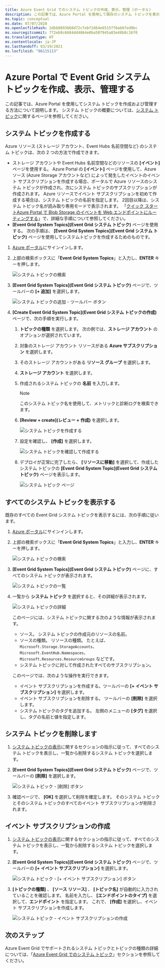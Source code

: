 ```yaml
---
title: Azure Event Grid でのシステム トピックの作成、表示、管理 (ポータル)
description: この記事では、Azure Portal を使用して既存のシステム トピックを表示したり、Azure Event Grid のシステム トピックを作成したりする方法について説明します。
ms.topic: conceptual
ms.date: 07/07/2020
ms.openlocfilehash: 2dbb0893668d72cfebf2d64e6515ff6ab6fed9bc
ms.sourcegitcommit: 772eb9c6684dd4864e0ba507945a83e48b8c16f0
ms.translationtype: HT
ms.contentlocale: ja-JP
ms.lasthandoff: 03/19/2021
ms.locfileid: "86115113"
---
```

# <a name="create-view-and-manage-event-grid-system-topics-in-the-azure-portal"></a>Azure Portal で Event Grid システム トピックを作成、表示、管理する
この記事では、Azure Portal を使用してシステム トピックを作成および管理する方法について説明します。 システム トピックの概要については、[システム トピック](system-topics.md)に関するページを参照してください。

## <a name="create-a-system-topic"></a>システム トピックを作成する
Azure リソース (ストレージ アカウント、Event Hubs 名前空間など) のシステム トピックは、次の 2 つの方法で作成できます。

- ストレージ アカウントや Event Hubs 名前空間などのリソースの **[イベント]** ページを使用する。 Azure Portal の **[イベント]** ページを使用して、Azure ソース (Azure Storage アカウントなど) によって発生したイベントのイベント サブスクリプションを作成する場合、ポータルで Azure リソースのシステム トピックが作成され、次にシステム トピックのサブスクリプションが作成されます。 Azure リソースでイベント サブスクリプションを初めて作成する場合は、システム トピックの名前を指定します。 2回目以降は、システム トピック名が読み取り専用モードで表示されます。 「[クイック スタートAzure Portal で Blob Storage のイベントを Web エンドポイントにルーティングする](blob-event-quickstart-portal.md#subscribe-to-the-blob-storage)」で、詳細な手順について参照してください。
- **[Event Grid System Topics]\(Event Grid システム トピック\)** ページを使用する。 次の手順は、 **[Event Grid System Topics]\(Event Grid システム トピック\)** ページを使用してシステムトピックを作成するためのものです。 

1. [Azure ポータル](https://portal.azure.com)にサインインします。
2. 上部の検索ボックスに「**Event Grid System Topics**」と入力し、**ENTER** キーを押します。 

    ![システム トピックの検索](./media/create-view-manage-system-topics/search-system-topics.png)
3. **[Event Grid System Topics]\(Event Grid システム トピック\)** ページで、ツールバーの **[+ 追加]** を選択します。

    ![システム トピックの追加 - ツールバー ボタン](./media/create-view-manage-system-topics/add-system-topic-menu.png)
4. **[Create Event Grid System Topic]\(Event Grid システム トピックの作成\)** ページで、次の手順を実行します。
    1. **トピックの種類** を選択します。 次の例では、**ストレージ アカウント** のオプションが選択されています。 
    2. 対象のストレージ アカウント リソースがある **Azure サブスクリプション** を選択します。 
    3. そのストレージ アカウントがある **リソース グループ** を選択します。 
    4. **ストレージ アカウント** を選択します。 
    5. 作成されるシステム トピックの **名前** を入力します。 
    
        > [!NOTE]
        > このシステム トピック名を使用して、メトリックと診断ログを検索できます。
    6. **[Review + create]\(レビュー + 作成\)** を選択します。

        ![システム トピックを作成する](./media/create-view-manage-system-topics/create-event-grid-system-topic-page.png)
    5. 設定を確認し、 **[作成]** を選択します。 
        
        ![システム トピックを確認して作成する](./media/create-view-manage-system-topics/system-topic-review-create.png)
    6. デプロイが正常に完了したら、 **[リソースに移動]** を選択して、作成したシステム トピックの **[Event Grid System Topic]\(Event Grid システム トピック\)** ページを表示します。 

        ![システム トピック ページ](./media/create-view-manage-system-topics/system-topic-page.png)


## <a name="view-all-system-topics"></a>すべてのシステム トピックを表示する
既存のすべての Event Grid システム トピックを表示するには、次の手順に従います。 

1. [Azure ポータル](https://portal.azure.com)にサインインします。
2. 上部の検索ボックスに「**Event Grid System Topics**」と入力し、**ENTER** キーを押します。 

    ![システム トピックの検索](./media/create-view-manage-system-topics/search-system-topics.png)
3. **[Event Grid System Topics]\(Event Grid システム トピック\)** ページに、すべてのシステム トピックが表示されます。 

    ![システム トピックの一覧](./media/create-view-manage-system-topics/list-system-topics.png)
4. 一覧から **システム トピック** を選択すると、その詳細が表示されます。 

    ![システム トピックの詳細](./media/create-view-manage-system-topics/system-topic-details.png)

    このページには、システム トピックに関する次のような情報が表示されます。 
    - ソース。 システム トピックの作成元のリソースの名前。
    - ソースの種類。 リソースの種類。 たとえば、`Microsoft.Storage.StorageAccounts`、`Microsoft.EventHub.Namespaces`、`Microsoft.Resources.ResourceGroups` などです。
    - システム トピックに対して作成されたすべてのサブスクリプション。

    このページでは、次のような操作を実行できます。
    - イベント サブスクリプションを作成する。ツールバーの **[+ イベント サブスクリプション]** を選択します。 
    - イベント サブスクリプションを削除する。 ツールバーの **[削除]** を選択します。 
    - システム トピックのタグを追加する。 左側のメニューの **[タグ]** を選択し、タグの名前と値を指定します。 


## <a name="delete-a-system-topic"></a>システム トピックを削除します
1. [システム トピックの表示](#view-all-system-topics)に関するセクションの指示に従って、すべてのシステム トピックを表示し、一覧から削除するシステム トピックを選択します。 
2. **[Event Grid System Topics]\(Event Grid システム トピック\)** ページで、ツールバーの **[削除]** を選択します。 

    ![システム トピック - [削除] ボタン](./media/create-view-manage-system-topics/system-topic-delete-button.png)
3. 確認ページで、 **[OK]** を選択して削除を確定します。 そのシステム トピックとそのシステム トピックのすべてのイベント サブスクリプションが削除されます。  

## <a name="create-an-event-subscription"></a>イベント サブスクリプションの作成
1. [システム トピックの表示](#view-all-system-topics)に関するセクションの指示に従って、すべてのシステム トピックを表示し、一覧から削除するシステム トピックを選択します。 
2. **[Event Grid System Topics]\(Event Grid システム トピック\)** ページで、ツールバーの **[+ イベント サブスクリプション]** を選択します。 

    ![システム トピック - [+ イベント サブスクリプション] ボタン](./media/create-view-manage-system-topics/add-event-subscription-button.png)
3. **[トピックの種類]** 、 **[ソース リソース]** 、 **[トピック名]** が自動的に入力されていることを確認します。 名前を入力し、 **[エンドポイントのタイプ]** を選択して、**エンドポイント** を指定します。 これで、 **[作成]** を選択し、イベント サブスクリプションを作成します。 

    ![システム トピック - イベント サブスクリプションの作成](./media/create-view-manage-system-topics/create-event-subscription.png)

## <a name="next-steps"></a>次のステップ
Azure Event Grid でサポートされるシステム トピックとトピックの種類の詳細については、「[Azure Event Grid でのシステム トピック](system-topics.md)」セクションを参照してください。 
